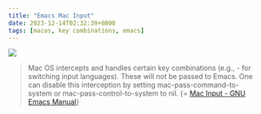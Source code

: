 ```yaml
---
title: "Emacs Mac Input"
date: 2023-12-14T02:32:39+0800
tags: [macos, key combinations, emacs]
---
```



<div class="note-link-img-wrapper"><img src="/images/2023-12-14T023239.png"></img></div>


> Mac OS intercepts and handles certain key combinations (e.g., <command>-<SPC> for switching input languages). These will not be passed to Emacs. One can disable this interception by setting mac-pass-command-to-system or mac-pass-control-to-system to nil. {= [Mac Input - GNU Emacs Manual](http://gnu.ist.utl.pt/software/emacs/manual/html_node/Mac-Input.html)}
